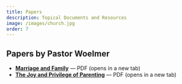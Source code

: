 ```yaml
---
title: Papers
description: Topical Documents and Resources
image: /images/church.jpg
order: 7
---
```


## Papers by Pastor Woelmer

- **<a href="/uploads/CCLE_2025.pdf" target="_blank" rel="noopener">Marriage and Family</a>** — PDF (opens in a new tab)
- **<a href="/uploads/JoyOfParenting2025.pdf" target="_blank" rel="noopener">The Joy and Privilege of Parenting</a>** — PDF (opens in a new tab)
